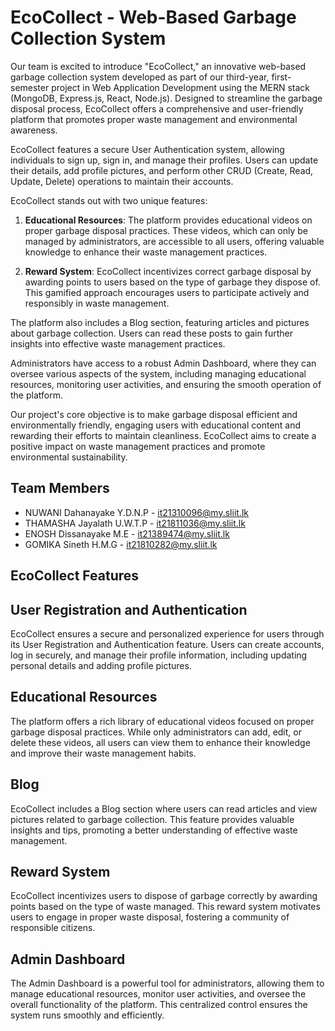 # EcoCollect - Web-Based Garbage Collection System

Our team is excited to introduce "EcoCollect," an innovative web-based garbage collection system developed as part of our third-year, first-semester project in Web Application Development using the MERN stack (MongoDB, Express.js, React, Node.js). Designed to streamline the garbage disposal process, EcoCollect offers a comprehensive and user-friendly platform that promotes proper waste management and environmental awareness.

EcoCollect features a secure User Authentication system, allowing individuals to sign up, sign in, and manage their profiles. Users can update their details, add profile pictures, and perform other CRUD (Create, Read, Update, Delete) operations to maintain their accounts.

EcoCollect stands out with two unique features:

  1. **Educational Resources**: The platform provides educational videos on proper garbage disposal practices. These videos, which can only be managed by administrators, are accessible to all users,  offering valuable knowledge to enhance their waste management practices.

  2. **Reward System**: EcoCollect incentivizes correct garbage disposal by awarding points to users based on the type of garbage they dispose of. This gamified approach encourages users to participate actively and responsibly in waste management.

The platform also includes a Blog section, featuring articles and pictures about garbage collection. Users can read these posts to gain further insights into effective waste management practices.

Administrators have access to a robust Admin Dashboard, where they can oversee various aspects of the system, including managing educational resources, monitoring user activities, and ensuring the smooth operation of the platform.

Our project's core objective is to make garbage disposal efficient and environmentally friendly, engaging users with educational content and rewarding their efforts to maintain cleanliness. EcoCollect aims to create a positive impact on waste management practices and promote environmental sustainability.

## Team Members

- NUWANI Dahanayake Y.D.N.P - [it21310096@my.sliit.lk](mailto:it21310096@my.sliit.lk)
- THAMASHA Jayalath U.W.T.P - [it21811036@my.sliit.lk](mailto:it21811036@my.sliit.lk)
- ENOSH Dissanayake M.E - [it21389474@my.sliit.lk](mailto:it21389474@my.sliit.lk)
- GOMIKA Sineth H.M.G - [it21810282@my.sliit.lk](mailto:it21810282@my.sliit.lk)

## EcoCollect Features

## User Registration and Authentication

EcoCollect ensures a secure and personalized experience for users through its User Registration and Authentication feature. Users can create accounts, log in securely, and manage their profile information, including updating personal details and adding profile pictures.

## Educational Resources

The platform offers a rich library of educational videos focused on proper garbage disposal practices. While only administrators can add, edit, or delete these videos, all users can view them to enhance their knowledge and improve their waste management habits.

## Blog

EcoCollect includes a Blog section where users can read articles and view pictures related to garbage collection. This feature provides valuable insights and tips, promoting a better understanding of effective waste management.

## Reward System

EcoCollect incentivizes users to dispose of garbage correctly by awarding points based on the type of waste managed. This reward system motivates users to engage in proper waste disposal, fostering a community of responsible citizens.

## Admin Dashboard

The Admin Dashboard is a powerful tool for administrators, allowing them to manage educational resources, monitor user activities, and oversee the overall functionality of the platform. This centralized control ensures the system runs smoothly and efficiently.

